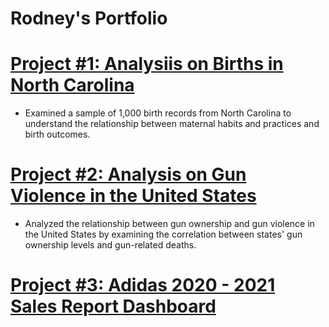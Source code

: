 # Rodney's Portfolio


# [Project #1: Analysiis on Births in North Carolina](https://github.com/rodney-sibanda/North-Carolina-Births-Analysis-Using-R)

- Examined a sample of 1,000 birth records from North Carolina to understand the relationship between maternal habits and practices and birth outcomes.



# [Project #2: Analysis on Gun Violence in the United States](https://github.com/rodney-sibanda/US-Gun-Violence-Data-Analysis-Using-R)

- Analyzed the relationship between gun ownership and gun violence in the United States by examining the correlation between states' gun ownership levels and gun-related deaths.



# [Project #3: Adidas 2020 - 2021 Sales Report Dashboard](https://github.com/rodney-sibanda/Adidas-Sale-Report-2020---2021---DB---Excel)

